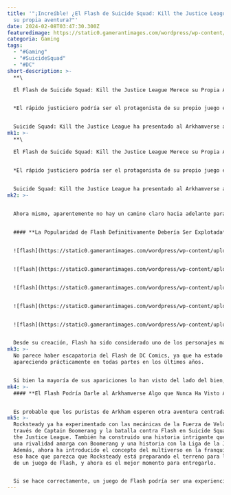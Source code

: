 ```yaml
---
title: '"¡Increíble! ¿El Flash de Suicide Squad: Kill the Justice League tiene
  su propia aventura?"'
date: 2024-02-08T03:47:30.300Z
featuredimage: https://static0.gamerantimages.com/wordpress/wp-content/uploads/2024/02/the-flash.jpg?q=50&fit=contain&w=1140&h=&dpr=1.5
categoria: Gaming
tags:
  - "#Gaming"
  - "#SuicideSquad"
  - "#DC"
short-description: >-
  **\

  El Flash de Suicide Squad: Kill the Justice League Merece su Propia Aventura en el Arkhamverse**


  *El rápido justiciero podría ser el protagonista de su propio juego en el universo Arkham*


  Suicide Squad: Kill the Justice League ha presentado al Arkhamverse a todo tipo de icónicos personajes de DC, incluidos Superman, Wonder Woman y Green Lantern. Pero quizás su mejor nueva adición llega en forma del Velocista Escarlata en persona, The Flash. Aunque solo esté involucrado en la
mk1: >-
  **\

  El Flash de Suicide Squad: Kill the Justice League Merece su Propia Aventura en el Arkhamverse**


  *El rápido justiciero podría ser el protagonista de su propio juego en el universo Arkham*


  Suicide Squad: Kill the Justice League ha presentado al Arkhamverse a todo tipo de icónicos personajes de DC, incluidos Superman, Wonder Woman y Green Lantern. Pero quizás su mejor nueva adición llega en forma del Velocista Escarlata en persona, The Flash. Aunque solo esté involucrado en la historia por un breve tiempo, la versión de Suicide Squad: Kill the Justice League podría ser mucho más si se le da la oportunidad.
mk2: >-
  

  Ahora mismo, aparentemente no hay un camino claro hacia adelante para el Arkhamverse. Todos los principales héroes icónicos están muertos, el Escuadrón Suicida se ha ido al multiverso, y el mundo nunca será el mismo después de la invasión de Brainiac. Sin embargo, Rocksteady puede tener la oportunidad perfecta aquí con Flash. El personaje ya es extremadamente popular y su variante del Arkhamverse parece haber sido bien recibida, así que todo lo que queda es para que el estudio le dé su propia aventura en solitario.


  #### **La Popularidad de Flash Definitivamente Debería Ser Explotada**


  ![flash](https://static0.gamerantimages.com/wordpress/wp-content/uploads/2024/01/suicide-squad-dev-addresses-live-service-controversy-flash.jpg?q=50&fit=contain&w=750&h=415&dpr=1.5 "flash")


  ![flash](https://static0.gamerantimages.com/wordpress/wp-content/uploads/2024/01/ezra-miller-as-the-flash.jpg?q=50&fit=contain&w=750&h=415&dpr=1.5 "flash")


  ![flash](https://static0.gamerantimages.com/wordpress/wp-content/uploads/2023/12/suicide-squad-kill-the-justice-league-flash.jpg?q=50&fit=contain&w=750&h=415&dpr=1.5 "flash")


  ![flash](https://static0.gamerantimages.com/wordpress/wp-content/uploads/2023/10/collage-maker-16-oct-2023-10-42-am-1443.jpg?q=50&fit=contain&w=750&h=415&dpr=1.5 "flash")


  ![flash](https://static0.gamerantimages.com/wordpress/wp-content/uploads/2023/12/mixcollage-12-dec-2023-03-42-pm-1143.jpg?q=50&fit=contain&w=750&h=415&dpr=1.5 "flash")


  Desde su creación, Flash ha sido considerado uno de los personajes más populares de DC. No solo es un miembro integral de la Liga de la Justicia, sino que también ha jugado un papel importante en prácticamente cualquier crossover que cambie la realidad. Además, ha tenido innumerables carreras exitosas en cómics con cinco personajes diferentes asumiendo el apodo. Además, también ha aparecido innumerables veces en películas, televisión y videojuegos, protagonizando incluso su propio programa en Arrowverse y película en el DCEU.
mk3: >-
  No parece haber escapatoria del Flash de DC Comics, ya que ha estado
  apareciendo prácticamente en todas partes en los últimos años.


  Si bien la mayoría de sus apariciones lo han visto del lado del bien, Suicide Squad: Kill the Justice League ha dado a los jugadores una visión de su lado malvado. Fue a través de ese lado malvado que los jugadores pudieron ver a un personaje bastante convincente. Entonces, en lugar de dejar que ese personaje se acumule polvo, Rocksteady podría querer darle su propia aventura.
mk4: >-
  #### **El Flash Podría Darle al Arkhamverse Algo que Nunca Ha Visto Antes**


  Es probable que los puristas de Arkham esperen otra aventura centrada en Batman o que Superman tome el relevo antes que cualquier otro héroe, sin embargo, ese puede no ser el mejor próximo paso. Esos títulos podrían ser muy divertidos; sin embargo, Flash podría darle al Arkhamverse algo que nunca ha tenido antes. No solo para el Arkhamverse, sino también para los videojuegos modernos de DC que nunca han intentado realmente hacer de Barry Allen el centro de atención. Puede haber jugado un papel en numerosos títulos, pero nunca como el protagonista.
mk5: >-
  Rocksteady ya ha experimentado con las mecánicas de la Fuerza de Velocidad a
  través de Captain Boomerang y la batalla contra Flash en Suicide Squad: Kill
  the Justice League. También ha construido una historia intrigante que implica
  una rivalidad amarga con Boomerang y una historia con la Liga de la Justicia.
  Además, ahora ha introducido el concepto del multiverso en la franquicia. Todo
  eso hace que parezca que Rocksteady está preparando el terreno para la llegada
  de un juego de Flash, y ahora es el mejor momento para entregarlo.


  Si se hace correctamente, un juego de Flash podría ser una experiencia fantástica. Los jugadores podrían correr por las calles de Ciudad Central, detener a todo tipo de villanos de la galería de rogues de Flash, interactuar con otros universos y sus flashes, y hacer todo lo posible para mantenerlo todo unido. Las mecánicas de velocidad por sí solas valdrían la pena, ya que podrían llevar a una jugabilidad tremendamente entretenida. Junto con la narrativa galardonada de Rocksteady, los fanáticos de DC probablemente estarían ante un regalo.
---
```


